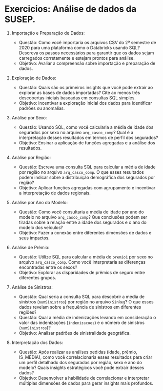 # Exercicios: Análise de dados da SUSEP.

1. Importação e Preparação de Dados:
   - Questão: Como você importaria os arquivos CSV do 2º semestre de 2020 para uma plataforma como o Databricks usando SQL? Descreva os passos necessários para garantir que os dados sejam carregados corretamente e estejam prontos para análise.
   - Objetivo: Avaliar a compreensão sobre importação e preparação de dados.

2. Exploração de Dados:
   - Questão: Quais são os primeiros insights que você pode extrair ao explorar as bases de dados importadas? Cite ao menos três descobertas iniciais baseadas em consultas SQL simples.
   - Objetivo: Incentivar a exploração inicial dos dados para identificar padrões ou anomalias.

3. Análise por Sexo:
   - Questão: Usando SQL, como você calcularia a média de idade dos segurados por sexo no arquivo `arq_casco_comp`? Qual é a interpretação desses resultados em termos de perfil dos segurados?
   - Objetivo: Ensinar a aplicação de funções agregadas e a análise dos resultados.

4. Análise por Região:
   - Questão: Escreva uma consulta SQL para calcular a média de idade por região no arquivo `arq_casco_comp`. O que esses resultados podem indicar sobre a distribuição demográfica dos segurados por região?
   - Objetivo: Aplicar funções agregadas com agrupamento e incentivar a interpretação de dados regionais.

5. Análise por Ano do Modelo:
   - Questão: Como você consultaria a média de idade por ano do modelo no arquivo `arq_casco_comp`? Que conclusões podem ser tiradas sobre a relação entre a idade dos segurados e o ano do modelo dos veículos?
   - Objetivo: Fazer a conexão entre diferentes dimensões de dados e seus impactos.

6. Análise de Prêmio:
   - Questão: Utilize SQL para calcular a média de `premio1` por sexo no arquivo `arq_casco_comp`. Como você interpretaria as diferenças encontradas entre os sexos?
   - Objetivo: Explorar as disparidades de prêmios de seguro entre diferentes grupos.

7. Análise de Sinistros:
   - Questão: Qual seria a consulta SQL para descobrir a média de sinistros (`numSinistros`) por região no arquivo `SinReg`? O que esses dados revelam sobre a frequência de sinistros em diferentes regiões?
   - Questão: Qual a média de indenizações levando em consideração o valor das indenizações (`indenizacoes`) e o número de sinistros (`numSinistros`)? 
   - Objetivo: Analisar padrões de sinistralidade geográfica.

8. Interpretação dos Dados:
   - Questão: Após realizar as análises pedidas (idade, prêmio, IS_MEDIA), como você correlacionaria esses resultados para criar um perfil detalhado dos segurados por região, sexo e ano do modelo? Quais insights estratégicos você pode extrair desses dados?
   - Objetivo: Desenvolver a habilidade de correlacionar e interpretar múltiplas dimensões de dados para gerar insights mais profundos.
